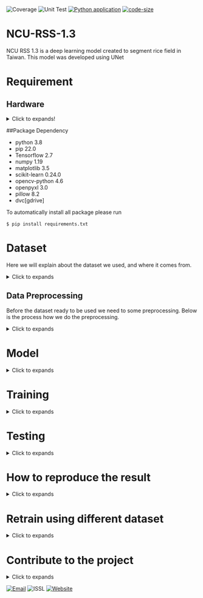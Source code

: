 ![Coverage](https://img.shields.io/badge/Coverage-88%25-brightgreen)
![Unit Test](https://img.shields.io/badge/Test-Pass-lightgrey)
[![Python application](https://github.com/ISSLLAB/NCU-RSS-1.3/actions/workflows/python-app.yml/badge.svg?event=push)](https://github.com/ISSLLAB/NCU-RSS-1.3/actions/workflows/python-app.yml)
[![code-size](https://img.shields.io/github/languages/code-size/marshallia/NCU-RSS-1.3)](https://github.com/ISSLLAB/NCU-RSS-1.3)

# NCU-RSS-1.3

NCU RSS 1.3 is a deep learning model created to segment rice field in Taiwan. This model was developed using UNet

# Requirement


## Hardware

<details>
<summary>Click to expands! </summary>

This deep learning model was developed using Taiwan Cloud Computing (TWCC) Linux Container with the specification below.
### TWCC
This environment was installed with ubuntu x.xx
* 8 NVIDIA® Tesla V100 GPUs ( 1 GPU, 4 CPU cores, 90 GB memory)
* NVidia Cuda Toolkits installed
### Windows Environment
This project also tested using Windows environment with smaller batch size, and limited computation power, 
For testing purposed. This environment was installed with Windows 10 OS.
* CPU intel i7
* GPU NVidia RTX3080 10GB
* Cuda Toolkit installed

</details>

##Package Dependency
* python 3.8
* pip 22.0
* Tensorflow 2.7
* numpy 1.19
* matplotlib 3.5
* scikit-learn 0.24.0
* opencv-python   4.6
* openpyxl 3.0
* pillow 8.2
* dvc[gdrive]

To automatically install all package please run
```angular2html
$ pip install requirements.txt
```
# Dataset
Here we will explain about the dataset we used, and where it comes from.

<details>
<summary>Click to expands</summary>

The dataset to reproduce the model is available in Google Drive. To get the dataset ready in this code please run this
command below.
```
$ dvc pull
```
This will ask to login into google account and get the verification code. Please use the credential we provide in
xxxx file to login. Then paste the verification code to the terminal. 
![pulling-dataset](assets/image_09.png)
The command above will download all images that we used to train the model. The dataset consist of 24 frames from across
region in Taiwan. Below is the list of frames distribution for the training. All frames are cloud free, with clear view.

![framelist](assets/frame_list.png)
</details>

## Data Preprocessing
Before the dataset ready to be used we need to some preprocessing. Below is the process how we do the preprocessing.
<details>
<summary>Click to expands</summary>

![preprocessing](assets/image_05.PNG)


The frames set come with an image (tif) and a mask (shp file). Then we change the extention to png. then, the frames are
cropped into smaller size (256*256) called framelet. A frame will resulting 2160 framelets. 

After cropping the images, we need to do clustering. The purpose of clustering is to obtain balance class distribution.
We decide to use 3 classes since it yield the best result according the experiment that we have done.
Since we need 5 frames per round, we will need 10800 framelets. And currently we have 3 clusters, therefore we need to 
randomly select 3600 framelets from each cluster. those cropped images will be used to recreate  a frame to feed the 
model. Frame 0 will be used as validation, the rest will be used as training dataset.

Each round will use different combination of frames as training and testing dataset. Therefore we need to repeat 
![clustering-process](assets/image_02.PNG)

</details>

# Model
<details>
<summary>Click to expands</summary>

![Model](assets/image_04.PNG)
</details>

# Training
<details>
<summary>Click to expands</summary>

The training is done 5 rounds. Each round will used different training and testing dataset. then final model 
will use all frames (24 frames) as training dataset. 
![training-process](assets/image_7.PNG)
</details>

# Testing
<details>
<summary>Click to expands</summary>

![weighted kappa](assets/image_03.PNG)
</details>

# How to reproduce the result
<details>
<summary>Click to expands</summary>

To reproduce the model please run the main.py file using the command below

```
python main.py
```
</details>

# Retrain using different dataset
<details>
<summary>Click to expands</summary>

* Add new data in data folder
  
* Change the dataset path in [configs/config.py](configs/config.py)
  ![config-dataset](assets/image_08.PNG)
  
* Try to re-run the main.py,
    ```angular2html
    $ python main.py
    ```  
    if the dataset correct it suppose to run normally. If not fix the dataset
* Add the dataset to dvc using 
    ```angular2html
    $ dvc add data
    ```
</details>

# Contribute to the project
<details>
<summary>Click to expands</summary>

If you want to contribute to this project please fork and create pull request.
Make sure that your new proposed feature has a unit testing and pass the testing phase.
Our GitHub Action will check your unit testing and your code style.
If, you have question about this project please contact us through the email below
</details>

[![Email](https://img.shields.io/badge/Email-ncucoa-orange)](ncuisslabcoa@gmail.com)
![ISSL](https://img.shields.io/github/stars/ISSLLAB?style=social)
[![Website](https://img.shields.io/badge/Website-ISSL-blue)](https://isslab.csie.ncu.edu.tw/)